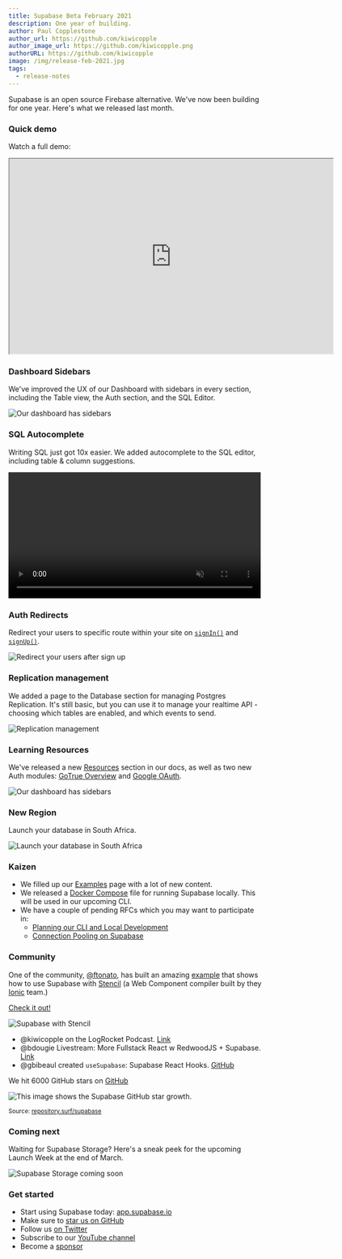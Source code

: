 ```yaml
---
title: Supabase Beta February 2021
description: One year of building.
author: Paul Copplestone
author_url: https://github.com/kiwicopple
author_image_url: https://github.com/kiwicopple.png
authorURL: https://github.com/kiwicopple
image: /img/release-feb-2021.jpg
tags:
  - release-notes
---
```


Supabase is an open source Firebase alternative. We've now been building for one year. Here's what we released last month.

<!--truncate-->

### Quick demo

Watch a full demo:

<iframe className="w-full video-with-border" width="640" height="385" src="https://www.youtube-nocookie.com/embed/h-ses99G45g" frameBorder="1" allow="accelerometer; autoplay; clipboard-write; encrypted-media; gyroscope; picture-in-picture" allowFullScreen></iframe>

### Dashboard Sidebars

We've improved the UX of our Dashboard with sidebars in every section, including the Table view, the Auth section, and the SQL Editor.

![Our dashboard has sidebars](/img/blog/feb/sidebar-tables.png)


### SQL Autocomplete

Writing SQL just got 10x easier. We added autocomplete to the SQL editor, including table & column suggestions.

<video width="99%" autoPlay="autoplay" muted playsInline controls={true}>
<source src="/img/blog/feb/autocomplete.mp4" type="video/mp4" muted playsInline />
</video>


### Auth Redirects

Redirect your users to specific route within your site on [`signIn()`](https://supabase.io/docs/client/auth-signin#sign-in-with-redirect) and [`signUp()`](https://supabase.io/docs/client/auth-signup#sign-up-with-redirect). 

![Redirect your users after sign up](/img/blog/feb/auth-redirect.png)

### Replication management

We added a page to the Database section for managing Postgres Replication. It's still basic, but you can use it to manage your realtime API - choosing which tables are enabled, and which events to send.

![Replication management](/img/blog/feb/manage-replication.png)


### Learning Resources

We've released a new [Resources](https://supabase.io/docs/resources) section in our docs, as well as two new Auth modules: [GoTrue Overview](https://supabase.io/docs/learn/auth-deep-dive/auth-gotrue) and [Google OAuth](https://supabase.io/docs/learn/auth-deep-dive/auth-google-oauth).

![Our dashboard has sidebars](/img/blog/feb/docs-resources.png)

### New Region

Launch your database in South Africa.

![Launch your database in South Africa](/img/blog/feb/new-region-south-africa.png)


### Kaizen

- We filled up our [Examples](https://supabase.io/docs/guides/examples) page with a lot of new content.
- We released a [Docker Compose](https://github.com/supabase/supabase/blob/master/docker/docker-compose.yml) file for running Supabase locally. This will be used in our upcoming CLI.
- We have a couple of pending RFCs which you may want to participate in:
    - [Planning our CLI and Local Development](https://github.com/supabase/cli/pull/2)
    - [Connection Pooling on Supabase](https://github.com/supabase/postgres/blob/rfc/connection_pooling/rfcs/0001-connection-pooling.md)


### Community

One of the community, [@ftonato](https://github.com/ftonato), has built an amazing [example](https://github.com/supabase/supabase/tree/master/examples/with-stencil) that shows how to use Supabase with [Stencil](https://stenciljs.com/) (a Web Component compiler built by they [Ionic](https://ionicframework.com/) team.)

[Check it out!](https://github.com/supabase/supabase/tree/master/examples/with-stencil)

![Supabase with Stencil](/img/blog/feb/supabase-stencil.png)

- @kiwicopple on the LogRocket Podcast. [Link](https://podrocket.logrocket.com/9)
- @bdougie Livestream: More Fullstack React w RedwoodJS + Supabase. [Link](https://www.twitch.tv/videos/907698954)
- @gbibeaul created `useSupabase`: Supabase React Hooks. [GitHub](https://www.npmjs.com/package/use-supabase)

We hit 6000 GitHub stars on [GitHub](https://github.com/supabase/supabase)

![This image shows the Supabase GitHub star growth.](/img/blog/feb/github-stars-feb-2021.png)

<small>Source: <a href="https://repository.surf/supabase">repository.surf/supabase</a></small>

### Coming next

Waiting for Supabase Storage? Here's a sneak peek for the upcoming Launch Week at the end of March.

![Supabase Storage coming soon](/img/blog/feb/supabase-storage.png)

### Get started

- Start using Supabase today: [app.supabase.io](https://app.supabase.io/)
- Make sure to [star us on GitHub](https://github.com/supabase/supabase)
- Follow us [on Twitter](https://twitter.com/supabase_io)
- Subscribe to our [YouTube channel](https://www.youtube.com/channel/UCNTVzV1InxHV-YR0fSajqPQ)
- Become a [sponsor](https://github.com/sponsors/supabase)
